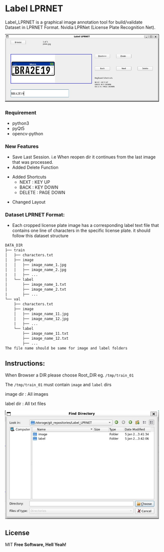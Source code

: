 # Label LPRNET
Label_LPRNET  is a graphical image annotation tool for build/validate Dataset in LPRNET Format. Nvidia LPRNet (License Plate Recognition Net).



<img src="label_lprnet01.jpg" alt="drawing" width="600"/>

### Requirement
- python3
- pyQt5
- opencv-python

### New Features
- Save Last Session. i.e When reopen dir it continues from the last image that was processed.
- Added Delete Function
+ Added Shortcuts 
	*  NEXT : KEY UP
	*  BACK : KEY DOWN
	*  DELETE : PAGE DOWN
- Changed Layout
    
### Dataset LPRNET Format:
- Each cropped license plate image has a corresponding label text file that contains one line of characters in the specific license plate. 
it should follow this dataset structure
```
DATA_DIR
├── train
│   ├── characters.txt
│   ├── image
│   │   ├── image_name_1.jpg
│   │   ├── image_name_2.jpg
|   |   ├── ...
│   └── label
│       ├── image_name_1.txt
│       ├── image_name_2.txt
|       ├── ...
└── val
    ├── characters.txt
    ├── image
    │   ├── image_name_11.jpg
    │   ├── image_name_12.jpg
    |   ├── ...
    └── label
        ├── image_name_11.txt
        ├── image_name_12.txt
        ├── ...
The file name should be same for image and label folders
```

##  Instructions:
When Browser a DIR please choose Root_DIR  eg. `/tmp/train_01`

The `/tmp/train_01`  must contain `image` and `label` dirs

image dir : All images

label dir : All txt files

![logo](label_lprnet02.jpg)


## License
MIT
**Free Software, Hell Yeah!**
